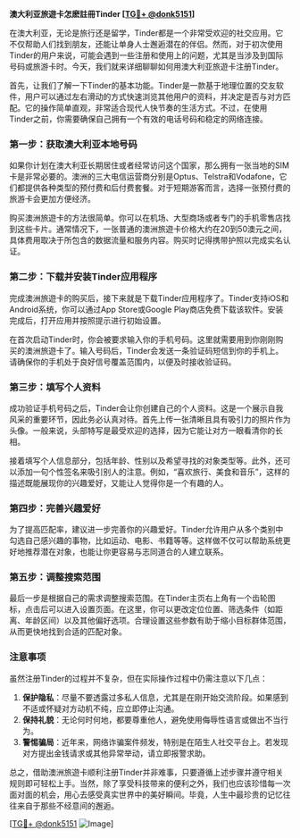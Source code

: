 **澳大利亚旅遊卡怎麽註冊Tinder [[TG💪+ @donk5151](https://t.me/s/donk5151)]**

在澳大利亚，无论是旅行还是留学，Tinder都是一个非常受欢迎的社交应用。它不仅帮助人们找到朋友，还能让单身人士邂逅潜在的伴侣。然而，对于初次使用Tinder的用户来说，可能会遇到一些注册和使用上的问题，尤其是当涉及到国际号码或旅游卡时。今天，我们就来详细聊聊如何用澳大利亚旅遊卡注册Tinder。

首先，让我们了解一下Tinder的基本功能。Tinder是一款基于地理位置的交友软件，用户可以通过左右滑动的方式快速浏览其他用户的资料，并决定是否与对方匹配。它的操作简单直观，非常适合现代人快节奏的生活方式。不过，在使用Tinder之前，你需要确保自己拥有一个有效的电话号码和稳定的网络连接。

### **第一步：获取澳大利亚本地号码**

如果你计划在澳大利亚长期居住或者经常访问这个国家，那么拥有一张当地的SIM卡是非常必要的。澳洲的三大电信运营商分别是Optus、Telstra和Vodafone，它们都提供各种类型的预付费和后付费套餐。对于短期游客而言，选择一张预付费的旅游卡会更加方便经济。

购买澳洲旅遊卡的方法很简单。你可以在机场、大型商场或者专门的手机零售店找到这些卡片。通常情况下，一张普通的澳洲旅遊卡价格大约在20到50澳元之间，具体费用取决于所包含的数据流量和服务内容。购买时记得携带护照以完成实名认证。

### **第二步：下载并安装Tinder应用程序**

完成澳洲旅遊卡的购买后，接下来就是下载Tinder应用程序了。Tinder支持iOS和Android系统，你可以通过App Store或Google Play商店免费下载该软件。安装完成后，打开应用并按照提示进行初始设置。

在首次启动Tinder时，你会被要求输入你的手机号码。这里就需要用到你刚刚购买的澳洲旅遊卡了。输入号码后，Tinder会发送一条验证码短信到你的手机上。请确保你的手机处于良好信号覆盖范围内，以便及时接收验证码。

### **第三步：填写个人资料**

成功验证手机号码之后，Tinder会让你创建自己的个人资料。这是一个展示自我风采的重要环节，因此务必认真对待。首先上传一张清晰且具有吸引力的照片作为头像。一般来说，头部特写是最受欢迎的选择，因为它能让对方一眼看清你的长相。

接着填写个人信息部分，包括年龄、性别以及希望寻找的对象类型等。此外，还可以添加一句个性签名来吸引别人的注意。例如，“喜欢旅行、美食和音乐”，这样的描述既能展现你的兴趣爱好，又能让人觉得你是一个有趣的人。

### **第四步：完善兴趣爱好**

为了提高匹配率，建议进一步完善你的兴趣爱好。Tinder允许用户从多个类别中勾选自己感兴趣的事物，比如运动、电影、书籍等等。这样做不仅可以帮助系统更好地推荐潜在对象，也能让你更容易与志同道合的人建立联系。

### **第五步：调整搜索范围**

最后一步是根据自己的需求调整搜索范围。在Tinder主页右上角有一个齿轮图标，点击后可以进入设置页面。在这里，你可以更改定位位置、筛选条件（如距离、年龄区间）以及其他偏好选项。合理设置这些参数有助于缩小目标群体范围，从而更快地找到合适的匹配对象。

### **注意事项**

虽然注册Tinder的过程并不复杂，但在实际操作过程中仍需注意以下几点：

1. **保护隐私**：尽量不要透露过多私人信息，尤其是在刚开始交流阶段。如果感到不适或怀疑对方动机不纯，应立即停止沟通。
2. **保持礼貌**：无论何时何地，都要尊重他人，避免使用侮辱性语言或做出不当行为。
3. **警惕骗局**：近年来，网络诈骗案件频发，特别是在陌生人社交平台上。若发现对方提出金钱请求或其他异常举动，请立即报警求助。

总之，借助澳洲旅遊卡顺利注册Tinder并非难事，只要遵循上述步骤并遵守相关规则即可轻松上手。当然，除了享受科技带来的便利之外，我们也应该珍惜每一次面对面的机会，用心去感受真实世界中的美好瞬间。毕竟，人生中最珍贵的记忆往往来自于那些不经意间的邂逅。

[[TG💪+ @donk5151](https://t.me/s/donk5151) ![Image](https://i.postimg.cc/rwNCRYN7/Snipaste-2025-04-30-17-27-05.png)]